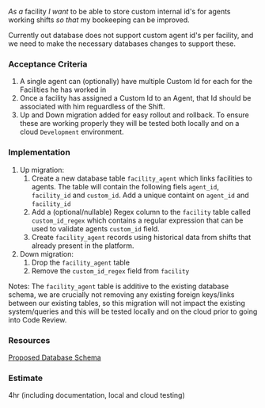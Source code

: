 *As a* facility *I want* to be able to store custom internal id's for agents working shifts *so that* my bookeeping can be improved.

Currently out database does not support custom agent id's per facility, and we need to make the necessary databases changes to support these.

### Acceptance Criteria

1. A single agent can (optionally) have multiple Custom Id for each for the Facilities he has worked in
1. Once a facility has assigned a Custom Id to an Agent, that Id should be associated with him reguardless of the Shift.
1. Up and Down migration added for easy rollout and rollback. To ensure these are working properly they will be tested both locally and on a cloud  `Development` environment.

### Implementation


1. Up migration:
    1. Create a new database table `facility_agent` which links facilities to agents. The table will contain the following fiels `agent_id`, `facility_id` and `custom_id`. Add a unique containt on `agent_id` and `facility_id`
    1. Add a (optional/nullable) Regex column to the `facility` table called `custom_id_regex` which contains a regular expression that can be used to validate agents `custom_id` field.
    1. Create `facility_agent` records using historical data from shifts that already present in the platform.
1. Down migration:
    1. Drop the `facility_agent` table
    1. Remove the `custom_id_regex` field from `facility`

Notes: The `facility_agent` table is additive to the existing database schema, we are crucially not removing any existing foreign keys/links between our existing tables, so this migration will not impact the existing system/queries and this will be tested locally and on the cloud prior to going into Code Review.


### Resources
[Proposed Database Schema](./new_schema.txt)

### Estimate
4hr (including documentation, local and cloud testing)

